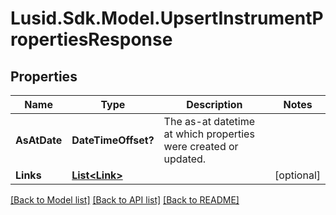 
# Lusid.Sdk.Model.UpsertInstrumentPropertiesResponse

## Properties

Name | Type | Description | Notes
------------ | ------------- | ------------- | -------------
**AsAtDate** | **DateTimeOffset?** | The as-at datetime at which properties were created or updated. | 
**Links** | [**List&lt;Link&gt;**](Link.md) |  | [optional] 

[[Back to Model list]](../README.md#documentation-for-models)
[[Back to API list]](../README.md#documentation-for-api-endpoints)
[[Back to README]](../README.md)

